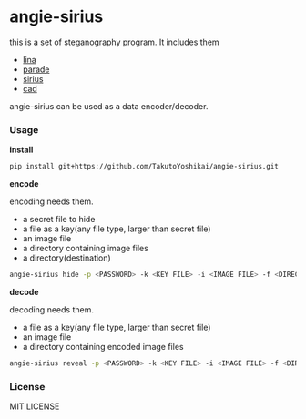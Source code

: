 # angie-sirius
this is a set of steganography program.
It includes them

* [lina](https://github.com/TakutoYoshikai/lina)
* [parade](https://github.com/TakutoYoshikai/parade)
* [sirius](https://github.com/TakutoYoshikai/sirius)
* [cad](https://github.com/TakutoYoshikai/cad)

angie-sirius can be used as a data encoder/decoder.
### Usage
**install**
```bash
pip install git+https://github.com/TakutoYoshikai/angie-sirius.git
```
**encode**

encoding needs them.
* a secret file to hide
* a file as a key(any file type, larger than secret file)
* an image file
* a directory containing image files
* a directory(destination)
```bash
angie-sirius hide -p <PASSWORD> -k <KEY FILE> -i <IMAGE FILE> -f <DIRECTORY CONTAINING IMAGE FILES> -t <DESTINATION DIRECTORY> -d <SECRET FILE>
```

**decode**

decoding needs them.
* a file as a key(any file type, larger than secret file)
* an image file
* a directory containing encoded image files
```bash
angie-sirius reveal -p <PASSWORD> -k <KEY FILE> -i <IMAGE FILE> -f <DIRECTORY CONTAINING ENCODED IMAGE FILES> -o <OUTPUT FILE>
```

### License
MIT LICENSE
